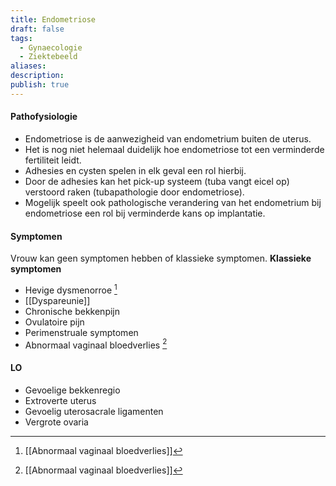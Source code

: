 ```yaml
---
title: Endometriose
draft: false
tags:
  - Gynaecologie
  - Ziektebeeld
aliases: 
description: 
publish: true
---
```


#### Pathofysiologie
- Endometriose is de aanwezigheid van endometrium buiten de uterus. 
- Het is nog niet helemaal duidelijk hoe endometriose tot een verminderde fertiliteit leidt.
- Adhesies en cysten spelen in elk geval een rol hierbij. 
- Door de adhesies kan het pick-up systeem (tuba vangt eicel op) verstoord raken (tubapathologie door endometriose). 
- Mogelijk speelt ook pathologische verandering van het endometrium bij endometriose een rol bij verminderde kans op implantatie.

#### Symptomen
Vrouw kan geen symptomen hebben of klassieke symptomen.
**Klassieke symptomen**
- Hevige dysmenorroe [^1]
- [[Dyspareunie]]
- Chronische bekkenpijn
- Ovulatoire pijn 
- Perimenstruale symptomen
- Abnormaal vaginaal bloedverlies [^1]

#### LO
- Gevoelige bekkenregio
- Extroverte uterus 
- Gevoelig uterosacrale ligamenten 
- Vergrote ovaria 


[^1]: [[Abnormaal vaginaal bloedverlies]]